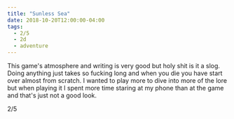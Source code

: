 ```yaml
---
title: "Sunless Sea"
date: 2018-10-20T12:00:00-04:00
tags:
  - 2/5
  - 2d
  - adventure
---
```


This game's atmosphere and writing is very good but holy shit is it a slog. Doing anything just takes so fucking long and when you die you have start over almost from scratch. I wanted to play more to dive into more of the lore but when playing it I spent more time staring at my phone than at the game and that's just not a good look.

2/5
